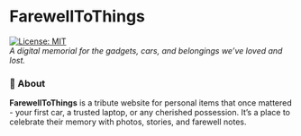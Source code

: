 # FarewellToThings

[![License: MIT](https://img.shields.io/badge/License-MIT-blue.svg)](https://opensource.org/licenses/MIT)<br>
*A digital memorial for the gadgets, cars, and belongings we’ve loved and lost.*

### 🌟 About
**FarewellToThings** is a tribute website for personal items that once mattered - your first car, a trusted laptop, or any cherished possession. It’s a place to celebrate their memory with photos, stories, and farewell notes.
